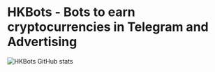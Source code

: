 # HKBots - Bots to earn cryptocurrencies in Telegram and Advertising


![HKBots GitHub stats](https://github-readme-stats.vercel.app/api?username=HK-Mattew&show_icons=true&count_private=true&theme=transparent&hide=stars,prs,issues,contribs)
